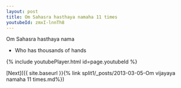 ```yaml
---
layout: post
title: Om Sahasra hasthaya namaha 11 times
youtubeId: zmxI-lnnTh8
---
```

 
 
Om Sahasra hasthaya nama 
 
 -  Who has thousands of hands 
 
  
 
  
 
 
 
 
 
 


{% include youtubePlayer.html id=page.youtubeId %}
 
[Next]({{ site.baseurl }}{% link  split1/_posts/2013-03-05-Om vijayaya namaha 11 times.md%})
 
